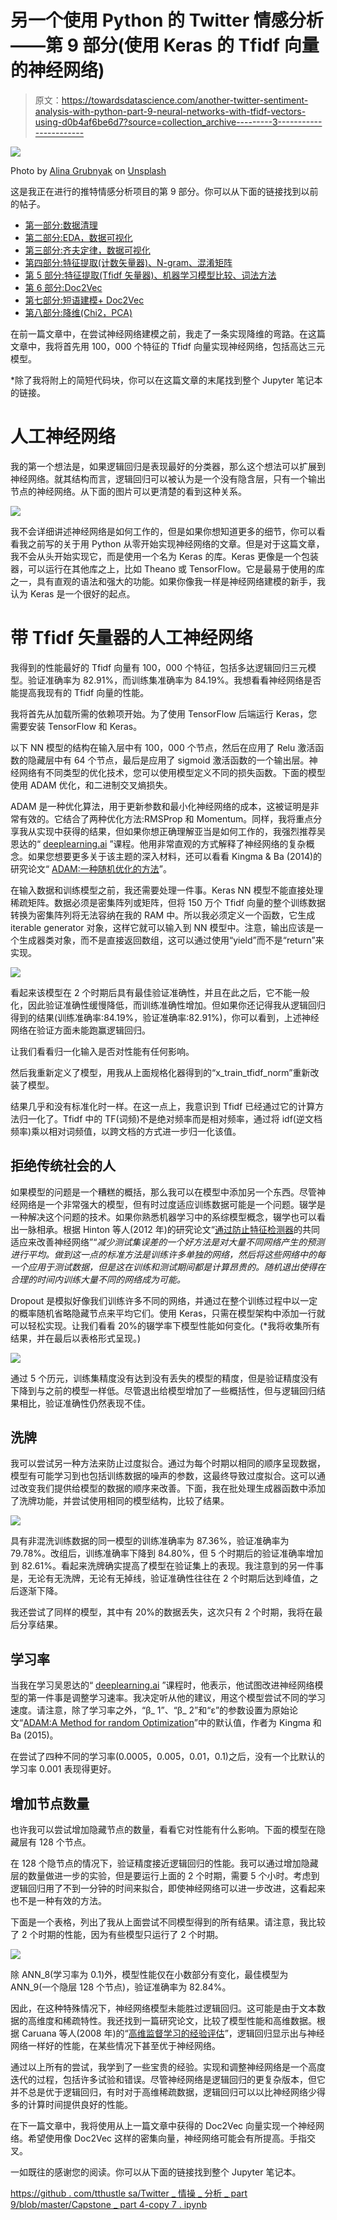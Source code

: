 # 另一个使用 Python 的 Twitter 情感分析——第 9 部分(使用 Keras 的 Tfidf 向量的神经网络)

> 原文：<https://towardsdatascience.com/another-twitter-sentiment-analysis-with-python-part-9-neural-networks-with-tfidf-vectors-using-d0b4af6be6d7?source=collection_archive---------3----------------------->

![](img/80f67665a165d674828bf48a1d5dcbca.png)

Photo by [Alina Grubnyak](https://unsplash.com/@alinnnaaaa?utm_source=medium&utm_medium=referral) on [Unsplash](https://unsplash.com?utm_source=medium&utm_medium=referral)

这是我正在进行的推特情感分析项目的第 9 部分。你可以从下面的链接找到以前的帖子。

*   [第一部分:数据清理](/another-twitter-sentiment-analysis-bb5b01ebad90)
*   [第二部分:EDA，数据可视化](/another-twitter-sentiment-analysis-with-python-part-2-333514854913)
*   [第三部分:齐夫定律，数据可视化](/another-twitter-sentiment-analysis-with-python-part-3-zipfs-law-data-visualisation-fc9eadda71e7)
*   [第四部分:特征提取(计数矢量器)、N-gram、混淆矩阵](/another-twitter-sentiment-analysis-with-python-part-4-count-vectorizer-b3f4944e51b5)
*   [第 5 部分:特征提取(Tfidf 矢量器)、机器学习模型比较、词法方法](/another-twitter-sentiment-analysis-with-python-part-5-50b4e87d9bdd)
*   [第 6 部分:Doc2Vec](/another-twitter-sentiment-analysis-with-python-part-6-doc2vec-603f11832504)
*   [第七部分:短语建模+ Doc2Vec](/another-twitter-sentiment-analysis-with-python-part-7-phrase-modeling-doc2vec-592a8a996867)
*   [第八部分:降维(Chi2，PCA)](/another-twitter-sentiment-analysis-with-python-part-8-dimensionality-reduction-chi2-pca-c6d06fb3fcf3)

在前一篇文章中，在尝试神经网络建模之前，我走了一条实现降维的弯路。在这篇文章中，我将首先用 100，000 个特征的 Tfidf 向量实现神经网络，包括高达三元模型。

*除了我将附上的简短代码块，你可以在这篇文章的末尾找到整个 Jupyter 笔记本的链接。

# 人工神经网络

我的第一个想法是，如果逻辑回归是表现最好的分类器，那么这个想法可以扩展到神经网络。就其结构而言，逻辑回归可以被认为是一个没有隐含层，只有一个输出节点的神经网络。从下面的图片可以更清楚的看到这种关系。

![](img/bbea956fec42e1d91a312b8bf8fd2a4c.png)

我不会详细讲述神经网络是如何工作的，但是如果你想知道更多的细节，你可以看看我之前写的关于用 Python 从零开始实现神经网络的文章。但是对于这篇文章，我不会从头开始实现它，而是使用一个名为 Keras 的库。Keras 更像是一个包装器，可以运行在其他库之上，比如 Theano 或 TensorFlow。它是最易于使用的库之一，具有直观的语法和强大的功能。如果你像我一样是神经网络建模的新手，我认为 Keras 是一个很好的起点。

# 带 Tfidf 矢量器的人工神经网络

我得到的性能最好的 Tfidf 向量有 100，000 个特征，包括多达逻辑回归三元模型。验证准确率为 82.91%，而训练集准确率为 84.19%。我想看看神经网络是否能提高我现有的 Tfidf 向量的性能。

我将首先从加载所需的依赖项开始。为了使用 TensorFlow 后端运行 Keras，您需要安装 TensorFlow 和 Keras。

以下 NN 模型的结构在输入层中有 100，000 个节点，然后在应用了 Relu 激活函数的隐藏层中有 64 个节点，最后是应用了 sigmoid 激活函数的一个输出层。神经网络有不同类型的优化技术，您可以使用模型定义不同的损失函数。下面的模型使用 ADAM 优化，和二进制交叉熵损失。

ADAM 是一种优化算法，用于更新参数和最小化神经网络的成本，这被证明是非常有效的。它结合了两种优化方法:RMSProp 和 Momentum。同样，我将重点分享我从实现中获得的结果，但如果你想正确理解亚当是如何工作的，我强烈推荐吴恩达的“ [deeplearning.ai](https://www.coursera.org/specializations/deep-learning) ”课程。他用非常直观的方式解释了神经网络的复杂概念。如果您想要更多关于该主题的深入材料，还可以看看 Kingma & Ba (2014)的研究论文“ [ADAM:一种随机优化的方法](https://arxiv.org/pdf/1412.6980.pdf)”。

在输入数据和训练模型之前，我还需要处理一件事。Keras NN 模型不能直接处理稀疏矩阵。数据必须是密集阵列或矩阵，但将 150 万个 Tfidf 向量的整个训练数据转换为密集阵列将无法容纳在我的 RAM 中。所以我必须定义一个函数，它生成 iterable generator 对象，这样它就可以输入到 NN 模型中。注意，输出应该是一个生成器类对象，而不是直接返回数组，这可以通过使用“yield”而不是“return”来实现。

![](img/f8dc4139726c6cd1b2b374bc15721469.png)

看起来该模型在 2 个时期后具有最佳验证准确性，并且在此之后，它不能一般化，因此验证准确性缓慢降低，而训练准确性增加。但如果你还记得我从逻辑回归得到的结果(训练准确率:84.19%，验证准确率:82.91%)，你可以看到，上述神经网络在验证方面未能跑赢逻辑回归。

让我们看看归一化输入是否对性能有任何影响。

然后我重新定义了模型，用我从上面规格化器得到的“x_train_tfidf_norm”重新改装了模型。

结果几乎和没有标准化时一样。在这一点上，我意识到 Tfidf 已经通过它的计算方法归一化了。Tfidf 中的 TF(词频)不是绝对频率而是相对频率，通过将 idf(逆文档频率)乘以相对词频值，以跨文档的方式进一步归一化该值。

## 拒绝传统社会的人

如果模型的问题是一个糟糕的概括，那么我可以在模型中添加另一个东西。尽管神经网络是一个非常强大的模型，但有时过度适应训练数据可能是一个问题。辍学是一种解决这个问题的技术。如果你熟悉机器学习中的系综模型概念，辍学也可以看出一脉相承。根据 Hinton 等人(2012 年)的研究论文“[通过防止特征检测器](https://arxiv.org/pdf/1207.0580.pdf)的共同适应来改善神经网络”“*减少测试集误差的一个好方法是对大量不同网络产生的预测进行平均。做到这一点的标准方法是训练许多单独的网络，然后将这些网络中的每一个应用于测试数据，但是这在训练和测试期间都是计算昂贵的。随机退出使得在合理的时间内训练大量不同的网络成为可能。*

Dropout 是模拟好像我们训练许多不同的网络，并通过在整个训练过程中以一定的概率随机省略隐藏节点来平均它们。使用 Keras，只需在模型架构中添加一行就可以轻松实现。让我们看看 20%的辍学率下模型性能如何变化。(*我将收集所有结果，并在最后以表格形式呈现。)

![](img/6cfed76ae4217a0501aeca0b5837b4b8.png)

通过 5 个历元，训练集精度没有达到没有丢失的模型的精度，但是验证精度没有下降到与之前的模型一样低。尽管退出给模型增加了一些概括性，但与逻辑回归结果相比，验证准确性仍然表现不佳。

## 洗牌

我可以尝试另一种方法来防止过度拟合。通过为每个时期以相同的顺序呈现数据，模型有可能学习到也包括训练数据的噪声的参数，这最终导致过度拟合。这可以通过改变我们提供给模型的数据的顺序来改善。下面，我在批处理生成器函数中添加了洗牌功能，并尝试使用相同的模型结构，比较了结果。

![](img/04763d16627e21d8923da357c134afbd.png)

具有非混洗训练数据的同一模型的训练准确率为 87.36%，验证准确率为 79.78%。改组后，训练准确率下降到 84.80%，但 5 个时期后的验证准确率增加到 82.61%。看起来洗牌确实提高了模型在验证集上的表现。我注意到的另一件事是，无论有无洗牌，无论有无掉线，验证准确性往往在 2 个时期后达到峰值，之后逐渐下降。

我还尝试了同样的模型，其中有 20%的数据丢失，这次只有 2 个时期，我将在最后分享结果。

## 学习率

当我在学习吴恩达的“ [deeplearning.ai](https://www.coursera.org/specializations/deep-learning) ”课程时，他表示，他试图改进神经网络模型的第一件事是调整学习速率。我决定听从他的建议，用这个模型尝试不同的学习速度。请注意，除了学习率之外，“β_ 1”、“β_ 2”和“ε”的参数设置为原始论文“[ADAM:A Method for random Optimization](https://arxiv.org/pdf/1412.6980.pdf)”中的默认值，作者为 Kingma 和 Ba (2015)。

在尝试了四种不同的学习率(0.0005，0.005，0.01，0.1)之后，没有一个比默认的学习率 0.001 表现得更好。

## 增加节点数量

也许我可以尝试增加隐藏节点的数量，看看它对性能有什么影响。下面的模型在隐藏层有 128 个节点。

在 128 个隐节点的情况下，验证精度接近逻辑回归的性能。我可以通过增加隐藏层的数量做进一步的实验，但是要运行上面的 2 个时期，需要 5 个小时。考虑到逻辑回归用了不到一分钟的时间来拟合，即使神经网络可以进一步改进，这看起来也不是一种有效的方法。

下面是一个表格，列出了我从上面尝试不同模型得到的所有结果。请注意，我比较了 2 个时期的性能，因为有些模型只运行了 2 个时期。

![](img/6d67420eb59b63af8cf6d1cadcc9ae30.png)

除 ANN_8(学习率为 0.1)外，模型性能仅在小数部分有变化，最佳模型为 ANN_9(一个隐层 128 个节点)，验证准确率为 82.84%。

因此，在这种特殊情况下，神经网络模型未能胜过逻辑回归。这可能是由于文本数据的高维度和稀疏特性。我还找到一篇研究论文，比较了模型性能和高维数据。根据 Caruana 等人(2008 年)的“[高维监督学习的经验评估](http://icml2008.cs.helsinki.fi/papers/632.pdf)”，逻辑回归显示出与神经网络一样好的性能，在某些情况下甚至优于神经网络。

通过以上所有的尝试，我学到了一些宝贵的经验。实现和调整神经网络是一个高度迭代的过程，包括许多试验和错误。尽管神经网络是逻辑回归的更复杂版本，但它并不总是优于逻辑回归，有时对于高维稀疏数据，逻辑回归可以以比神经网络少得多的计算时间提供良好的性能。

在下一篇文章中，我将使用从上一篇文章中获得的 Doc2Vec 向量实现一个神经网络。希望使用像 Doc2Vec 这样的密集向量，神经网络可能会有所提高。手指交叉。

一如既往的感谢您的阅读。你可以从下面的链接找到整个 Jupyter 笔记本。

[https://github . com/tthustle sa/Twitter _ 情操 _ 分析 _ part 9/blob/master/Capstone _ part 4-copy 7 . ipynb](https://github.com/tthustla/twitter_sentiment_analysis_part9/blob/master/Capstone_part4-Copy7.ipynb)